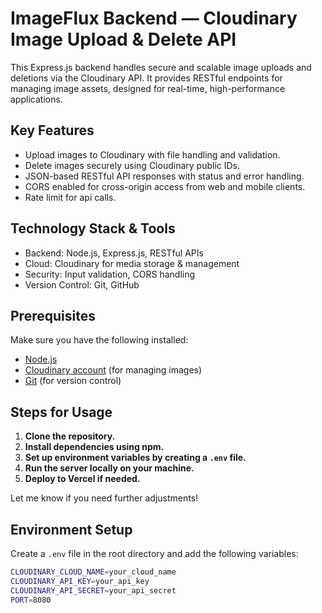 # ImageFlux Backend — Cloudinary Image Upload & Delete API

This Express.js backend handles secure and scalable image uploads and deletions via the Cloudinary API. It provides RESTful endpoints for managing image assets, designed for real-time, high-performance applications.

## Key Features

- Upload images to Cloudinary with file handling and validation.
- Delete images securely using Cloudinary public IDs.
- JSON-based RESTful API responses with status and error handling.
- CORS enabled for cross-origin access from web and mobile clients.
- Rate limit for api calls.

## Technology Stack & Tools
- Backend: Node.js, Express.js, RESTful APIs
- Cloud: Cloudinary for media storage & management
- Security: Input validation, CORS handling
- Version Control: Git, GitHub

## Prerequisites

Make sure you have the following installed:

- [Node.js](https://nodejs.org/)
- [Cloudinary account](https://cloudinary.com/) (for managing images)
- [Git](https://git-scm.com/) (for version control)

## Steps for Usage

1. **Clone the repository.**
2. **Install dependencies using npm.**
3. **Set up environment variables by creating a `.env` file.**
4. **Run the server locally on your machine.**
5. **Deploy to Vercel if needed.**

Let me know if you need further adjustments!

## Environment Setup

Create a `.env` file in the root directory and add the following variables:

```bash
CLOUDINARY_CLOUD_NAME=your_cloud_name
CLOUDINARY_API_KEY=your_api_key
CLOUDINARY_API_SECRET=your_api_secret
PORT=8080
```
